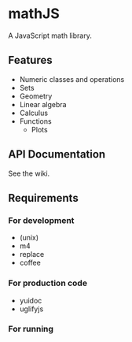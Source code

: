 # mathJS

A JavaScript math library.

## Features

- Numeric classes and operations
- Sets
- Geometry
- Linear algebra
- Calculus
- Functions
	- Plots

## API Documentation

See the wiki.

## Requirements

### For development

- (unix)
- m4
- replace
- coffee

### For production code

- yuidoc
- uglifyjs

### For running
